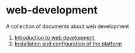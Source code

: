 # web-development
A collection of documents about web development

1. [Introduction to web development](1-IntroductionToWebDevelopment.md)
2. [Installation and configuration of the platform](2-InstallationAndConfigurationOfThePlatform.md)

